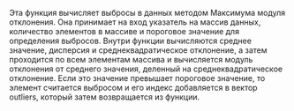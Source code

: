 Эта функция вычисляет выбросы в данных методом Максимума модуля отклонения. Она принимает на вход указатель на массив данных, количество элементов в массиве и пороговое значение для определения выбросов. Внутри функции вычисляются среднее значение, дисперсия и среднеквадратическое отклонение, а затем проходится по всем элементам массива и вычисляется модуль отклонения от среднего значения, деленный на среднеквадратическое отклонение. Если это значение превышает пороговое значение, то элемент считается выбросом и его индекс добавляется в вектор outliers, который затем возвращается из функции.